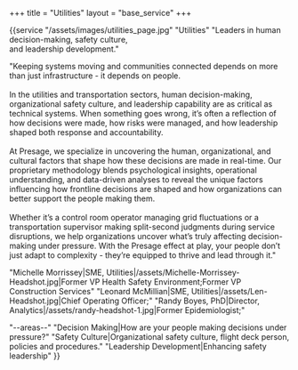 +++
title = "Utilities"
layout = "base_service"
+++

{{service 
"/assets/images/utilities_page.jpg"
"Utilities" 
"Leaders in human decision-making, safety culture, <br> and leadership development."

"Keeping systems moving and communities connected depends on more than just infrastructure - it depends on people. 
<br>
<br>
In the utilities and transportation sectors, human decision-making, organizational safety culture, and leadership capability are as critical as technical systems. When something goes wrong, it’s often a reflection of how decisions were made, how risks were managed, and how leadership shaped both response and accountability.
<br>
<br>
At Presage, we specialize in uncovering the human, organizational, and cultural factors that shape how these decisions are made in real-time. Our proprietary methodology blends psychological insights, operational understanding, and data-driven analyses to reveal the unique factors influencing how frontline decisions are shaped and how organizations can better support the people making them.
<br>
<br>
Whether it’s a control room operator managing grid fluctuations or a transportation supervisor making split-second judgments during service disruptions, we help organizations uncover what’s truly affecting decision-making under pressure. With the Presage effect at play, your people don’t just adapt to complexity - they’re equipped to thrive and lead through it."

"Michelle Morrissey|SME, Utilities|/assets/Michelle-Morrissey-Headshot.jpg|Former VP Health Safety Environment;Former VP Construction Services"
"Leonard McMillian|SME, Utilities|/assets/Len-Headshot.jpg|Chief Operating Officer;"
"Randy Boyes, PhD|Director, Analytics|/assets/randy-headshot-1.jpg|Former Epidemiologist;"

"--areas--"
"Decision Making|How are your people making decisions under pressure?"
"Safety Culture|Organizational safety culture, flight deck person, policies and procedures."
"Leadership Development|Enhancing safety leadership"
}}
